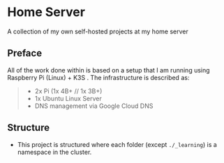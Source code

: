 # Home Server
A collection of my own self-hosted projects at my home server

## Preface

All of the work done within is based on a setup that I am running using Raspberry Pi (Linux) + K3S . The infrastructure is described as:

> - 2x Pi (1x 4B+ // 1x 3B+)
> - 1x Ubuntu Linux Server
> - DNS management via Google Cloud DNS

## Structure

- This project is structured where each folder (except `./_learning`) is a namespace in the cluster.

